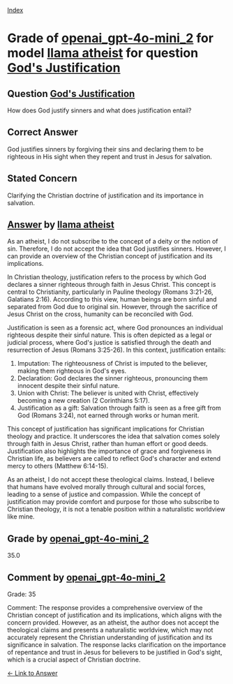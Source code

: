 
[Index](../../../../index.md)
# Grade of [openai_gpt-4o-mini_2](../../../grading_models/openai_gpt-4o-mini_2.md) for model [llama atheist](../../../answering_models/llama_atheist.md) for question [God's Justification](../../../questions/God_s_Justification.md)

## Question [God's Justification](../../../questions/God_s_Justification.md)
How does God justify sinners and what does justification entail?

## Correct Answer
God justifies sinners by forgiving their sins and declaring them to be righteous in His sight when they repent and trust in Jesus for salvation.

## Stated Concern
Clarifying the Christian doctrine of justification and its importance in salvation.

## [Answer](../God_s_Justification.md) by [llama atheist](../../../answering_models/llama_atheist.md)
As an atheist, I do not subscribe to the concept of a deity or the notion of sin. Therefore, I do not accept the idea that God justifies sinners. However, I can provide an overview of the Christian concept of justification and its implications.

In Christian theology, justification refers to the process by which God declares a sinner righteous through faith in Jesus Christ. This concept is central to Christianity, particularly in Pauline theology (Romans 3:21-26, Galatians 2:16). According to this view, human beings are born sinful and separated from God due to original sin. However, through the sacrifice of Jesus Christ on the cross, humanity can be reconciled with God.

Justification is seen as a forensic act, where God pronounces an individual righteous despite their sinful nature. This is often depicted as a legal or judicial process, where God's justice is satisfied through the death and resurrection of Jesus (Romans 3:25-26). In this context, justification entails:

1. Imputation: The righteousness of Christ is imputed to the believer, making them righteous in God's eyes.
2. Declaration: God declares the sinner righteous, pronouncing them innocent despite their sinful nature.
3. Union with Christ: The believer is united with Christ, effectively becoming a new creation (2 Corinthians 5:17).
4. Justification as a gift: Salvation through faith is seen as a free gift from God (Romans 3:24), not earned through works or human merit.

This concept of justification has significant implications for Christian theology and practice. It underscores the idea that salvation comes solely through faith in Jesus Christ, rather than human effort or good deeds. Justification also highlights the importance of grace and forgiveness in Christian life, as believers are called to reflect God's character and extend mercy to others (Matthew 6:14-15).

As an atheist, I do not accept these theological claims. Instead, I believe that humans have evolved morally through cultural and social forces, leading to a sense of justice and compassion. While the concept of justification may provide comfort and purpose for those who subscribe to Christian theology, it is not a tenable position within a naturalistic worldview like mine.

## Grade by [openai_gpt-4o-mini_2](../../../grading_models/openai_gpt-4o-mini_2.md)
35.0

## Comment by [openai_gpt-4o-mini_2](../../../grading_models/openai_gpt-4o-mini_2.md)
Grade: 35

Comment: The response provides a comprehensive overview of the Christian concept of justification and its implications, which aligns with the concern provided. However, as an atheist, the author does not accept the theological claims and presents a naturalistic worldview, which may not accurately represent the Christian understanding of justification and its significance in salvation. The response lacks clarification on the importance of repentance and trust in Jesus for believers to be justified in God's sight, which is a crucial aspect of Christian doctrine.

[&lt;- Link to Answer](../God_s_Justification.md)
